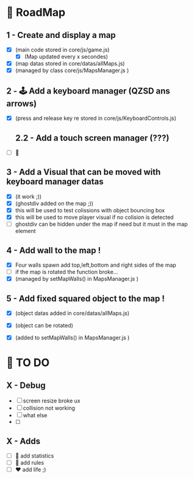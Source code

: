 # 💊 RoadMap

## 1 - Create and display a map
 - [x] (main code stored in core/js/game.js)
   - [x] (Map updated every x secondes)
 - [x] (map datas stored in core/datas/allMaps.js)
 - [x] (managed by class core/js/MapsManager.js )

## 2 - 🕹️ Add a keyboard manager (QZSD ans arrows)
 - [x] (press and release key re stored in core/js/KeyboardControls.js)

	## 2.2 - Add a touch screen manager (???)
 - [ ] 🥺 

## 3 - Add a Visual that can be moved with keyboard manager datas
 - [x] (it work ;))
 - [x] (ghostdiv added on the map ;))
 - [x] this will be used to test colissions with object bouncing box
 - [x] this will be used to move player visual if no colision is detected
 - [ ] ghostdiv can be hidden under the map if need but it must in the map element

## 4 - Add wall to the map !
 - [x] Four walls spawn add top,left,bottom and right sides of the map
 - [ ] if the map is rotated the function broke...
 - [x] (managed by setMapWalls() in MapsManager.js )

## 5 - Add fixed squared object to the map !
 - [x] (object datas added in core/datas/allMaps.js)
 - [x] (object can be rotated)
 - [x] (added to setMapWalls() in MapsManager.js )




# 💊 TO DO

## X - Debug 

 - [ ] screen resize broke ux 
 - [ ] collision not working 
 - [ ] what else
 - [ ] 
## X - Adds 

 - [ ] 🔋 add statistics 
 - [ ] 📖 add rules 
 - [ ] ❤️ add life ;)
